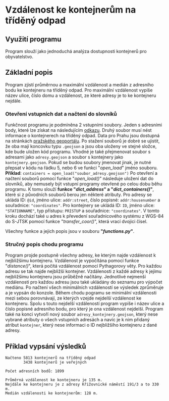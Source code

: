 # Vzdálenost ke kontejnerům na tříděný odpad

## Využití programu
Program slouží jako jednoduchá analýza dostupnosti kontejnerů pro obyvatelstvo.
## Základní popis
Program zjistí průměrnou a maximální vzdálenost a medián z adresního bodu ke kontejneru na tříděný odpad. Pro maximální vzdálenost vypíše název ulice, číslo domu a vzdálenost, ze které adresy je to ke kontejneru nejdále.

### Otevření vstupních dat a načtení do slovníků
Funkčnost programu je podmíněna 2 vstupními soubory. Jeden s adresními body, které lze získat na následujícím [odkazu](http://overpass-turbo.eu/). Druhý soubor musí nést informace o kontejnerech na tříděný odpad. Data pro Prahu jsou dostupná na stránkách [pražského geoportálu](https://www.geoportalpraha.cz/cs/data/otevrena-data/8726EF0E-0834-463B-9E5F-FE09E62D73FB). Po stažení souborů je dobré se ujistit, že oba mají koncovku typu `.geojson` a jsou oba uloženy ve stejné složce, kde bude uložen kód programu. Vhodné je také přejmenovat soubor s adresami jako `adresy.geojson` a soubor s kontejnery jako `kontejnery.geojson`. Pokud se budou soubory jmenovat jinak, je nutné přepsat v kódu na řádku 5, nebo 6 ve funkci "*open_load*" jméno souboru.
  **Příklad**: `containers = open_load("soubor_adresy.geojson")`
Po otevření a načtení souborů pomocí funkce "*open_load()*" následuje uložení dat do slovníků, aby nemusely být vstupní programy otevřené po celou dobu běhu programu. K tomu slouží **funkce "*dict_address*" a "*dict_containers()*"**, které si z původních souborů berou jen některé atributy. Pro adresy se ukládá ID: `@id`, jméno ulice: `addr:street`, číslo popisné: `addr:housenumber` a souřadnice: `"coordinates"`. Pro kontejnery se ukládá ID: `ID`, jméno ulice: `"STATIONNAME"`, typ přístupu: `PRISTUP` a souřadnice: `"coordinates"`. V tomto kroku dochází také u adres k převedení souřadnicového systému z WGS-84 do S-JTSK pomocí funkce "*transfer_coor()*", která vrací dvojici čísel.

Všechny funkce a jejich popis jsou v souboru **"*functions.py*"**.

### Stručný popis chodu programu
Program projde postupně všechny adresy, ke kterým najde vzdálenost k nejbližšímu kontejneru. Vzdálenost je vypočítána pomocí funkce "*distance()*", která počítá vzdálenost pomocí Pythagorovy věty.
Pro každou adresu se tak najde nejbližší kontejner. Vzdálenosti z každé adresy k jejímu nejbližšímu kontejneru jsou průběžně načítány. Jednotlivé nejmenší vzdálenosti pro každou adresu jsou také ukládány do seznamu pro výpočet mediánu. Po načtení všech minimálních vzdáleností se výsledek zprůměruje a je vypsán do konzole.
Během chodu pogramu se minimální vzdálenosti mezi sebou porovnávají, ze kterých vzejde nejdelší vzdálenost ke kontejneru. Spolu s touto nejdelší vzdáleností program vypíše i název ulice a číslo popisné adresního bodu, pro který je ona vzdálenost nejdelší. Program také na konci vytvoří nový soubor `adresy_kontejnery.geojson`, který nese vybrané atributy o všech vstupních adresách a navíc je k nim přidaný atribut `kontejner`, který nese informaci o ID nejbližšího kontejneru z dané adresy.

## Příklad vypsání výsledků
```
Načteno 5813 kontejnerů na tříděný odpad
        3438 kontejnerů je veřejných

Počet adresních bodů: 1899

Průměrná vzdálenost ke kontejneru je 135 m.
Nejdále ke kontejneru je z adresy Křižovnické náměstí 191/3 a to 330 m.
Medián vzdálenosti ke kontejnerům: 128 m.
```
